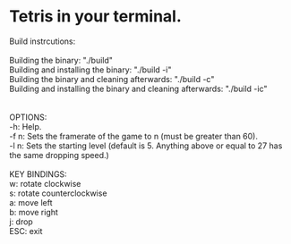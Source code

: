 # Tetris in your terminal.</br>
Build instrcutions:</br></br>
	Building the binary: "./build"</br>
	Building and installing the binary: "./build -i"</br>
	Building the binary and cleaning afterwards: "./build -c"</br>
	Building and installing the binary and cleaning afterwards: "./build -ic"</br>
</br>
</br>
OPTIONS:</br>
	-h: Help.</br>
	-f n: Sets the framerate of the game to n (must be greater than 60).</br>
	-l n: Sets the starting level (default is 5. Anything above or equal to 27 has the same dropping speed.)</br>
</br>
KEY BINDINGS:</br>
	w: rotate clockwise</br>
	s: rotate counterclockwise</br>
	a: move left</br>
	b: move right</br>
	j: drop</br>
        ESC: exit</br>
